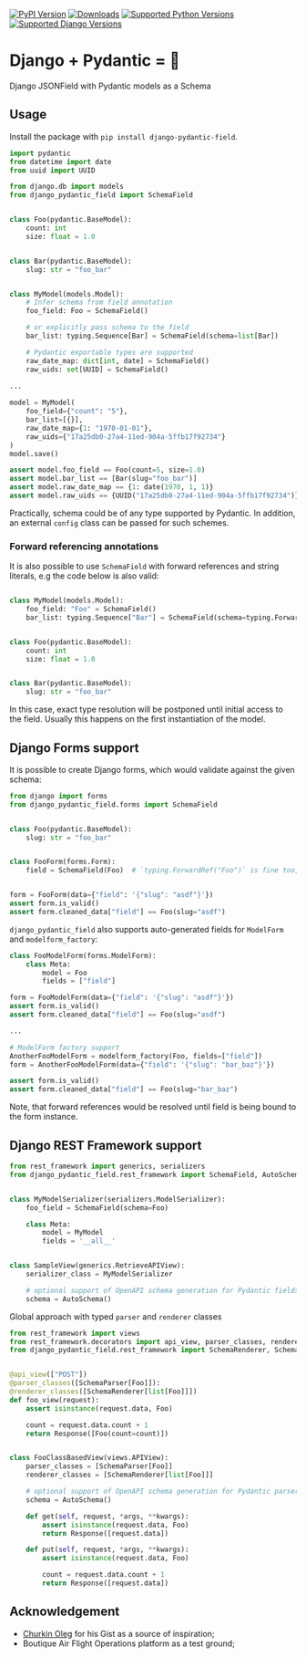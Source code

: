 [![PyPI Version](https://img.shields.io/pypi/v/django-pydantic-field)](https://pypi.org/project/django-pydantic-field/)
[![Downloads](https://pepy.tech/badge/django-pydantic-field/month)](https://pepy.tech/project/django-pydantic-field)
[![Supported Python Versions](https://img.shields.io/pypi/pyversions/django-pydantic-field)](https://pypi.org/project/django-pydantic-field/)
[![Supported Django Versions](https://img.shields.io/pypi/frameworkversions/django/django-pydantic-field)](https://pypi.org/project/django-pydantic-field/)

# Django + Pydantic = 🖤

Django JSONField with Pydantic models as a Schema

## Usage

Install the package with `pip install django-pydantic-field`.

``` python
import pydantic
from datetime import date
from uuid import UUID

from django.db import models
from django_pydantic_field import SchemaField


class Foo(pydantic.BaseModel):
    count: int
    size: float = 1.0


class Bar(pydantic.BaseModel):
    slug: str = "foo_bar"


class MyModel(models.Model):
    # Infer schema from field annotation
    foo_field: Foo = SchemaField()

    # or explicitly pass schema to the field
    bar_list: typing.Sequence[Bar] = SchemaField(schema=list[Bar])

    # Pydantic exportable types are supported
    raw_date_map: dict[int, date] = SchemaField()
    raw_uids: set[UUID] = SchemaField()

...
    
model = MyModel(
    foo_field={"count": "5"},
    bar_list=[{}],
    raw_date_map={1: "1970-01-01"},
    raw_uids={"17a25db0-27a4-11ed-904a-5ffb17f92734"}
)
model.save()

assert model.foo_field == Foo(count=5, size=1.0)
assert model.bar_list == [Bar(slug="foo_bar")]
assert model.raw_date_map == {1: date(1970, 1, 1)}
assert model.raw_uids == {UUID("17a25db0-27a4-11ed-904a-5ffb17f92734")}
```

Practically, schema could be of any type supported by Pydantic.
In addition, an external `config` class can be passed for such schemes.

### Forward referencing annotations

It is also possible to use `SchemaField` with forward references and string literals, e.g the code below is also valid:

``` python

class MyModel(models.Model):
    foo_field: "Foo" = SchemaField()
    bar_list: typing.Sequence["Bar"] = SchemaField(schema=typing.ForwardRef("list[Bar]"))


class Foo(pydantic.BaseModel):
    count: int
    size: float = 1.0


class Bar(pydantic.BaseModel):
    slug: str = "foo_bar"
```

In this case, exact type resolution will be postponed until initial access to the field.
Usually this happens on the first instantiation of the model.

## Django Forms support

It is possible to create Django forms, which would validate against the given schema:

``` python
from django import forms
from django_pydantic_field.forms import SchemaField


class Foo(pydantic.BaseModel):
    slug: str = "foo_bar"


class FooForm(forms.Form):
    field = SchemaField(Foo)  # `typing.ForwardRef("Foo")` is fine too, but only in Django 4+


form = FooForm(data={"field": '{"slug": "asdf"}'})
assert form.is_valid()
assert form.cleaned_data["field"] == Foo(slug="asdf")
```

`django_pydantic_field` also supports auto-generated fields for `ModelForm` and `modelform_factory`:

``` python
class FooModelForm(forms.ModelForm):
    class Meta:
        model = Foo
        fields = ["field"]

form = FooModelForm(data={"field": '{"slug": "asdf"}'})
assert form.is_valid()
assert form.cleaned_data["field"] == Foo(slug="asdf")

...

# ModelForm factory support
AnotherFooModelForm = modelform_factory(Foo, fields=["field"])
form = AnotherFooModelForm(data={"field": '{"slug": "bar_baz"}'})

assert form.is_valid()
assert form.cleaned_data["field"] == Foo(slug="bar_baz")
```

Note, that forward references would be resolved until field is being bound to the form instance.

## Django REST Framework support

``` python
from rest_framework import generics, serializers
from django_pydantic_field.rest_framework import SchemaField, AutoSchema


class MyModelSerializer(serializers.ModelSerializer):
    foo_field = SchemaField(schema=Foo)

    class Meta:
        model = MyModel
        fields = '__all__'


class SampleView(generics.RetrieveAPIView):
    serializer_class = MyModelSerializer

    # optional support of OpenAPI schema generation for Pydantic fields
    schema = AutoSchema()
```

Global approach with typed `parser` and `renderer` classes
``` python
from rest_framework import views
from rest_framework.decorators import api_view, parser_classes, renderer_classes
from django_pydantic_field.rest_framework import SchemaRenderer, SchemaParser, AutoSchema


@api_view(["POST"])
@parser_classes([SchemaParser[Foo]]):
@renderer_classes([SchemaRenderer[list[Foo]]])
def foo_view(request):
    assert isinstance(request.data, Foo)

    count = request.data.count + 1
    return Response([Foo(count=count)])


class FooClassBasedView(views.APIView):
    parser_classes = [SchemaParser[Foo]]
    renderer_classes = [SchemaRenderer[list[Foo]]]

    # optional support of OpenAPI schema generation for Pydantic parsers/renderers
    schema = AutoSchema()

    def get(self, request, *args, **kwargs):
        assert isinstance(request.data, Foo)
        return Response([request.data])

    def put(self, request, *args, **kwargs):
        assert isinstance(request.data, Foo)

        count = request.data.count + 1
        return Response([request.data])
```

## Acknowledgement

* [Churkin Oleg](https://gist.github.com/Bahus/98a9848b1f8e2dcd986bf9f05dbf9c65) for his Gist as a source of inspiration;
* Boutique Air Flight Operations platform as a test ground;

